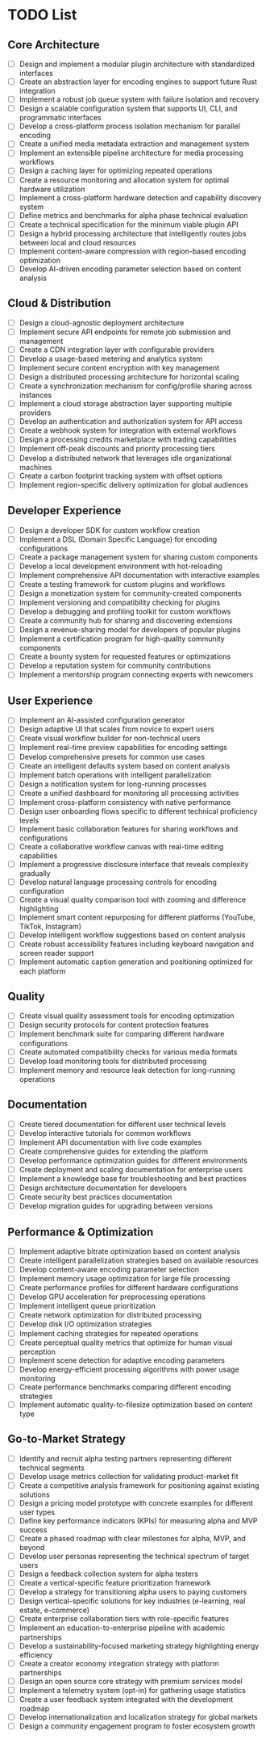 # TODO List

## Core Architecture

- [ ] Design and implement a modular plugin architecture with standardized interfaces
- [ ] Create an abstraction layer for encoding engines to support future Rust integration
- [ ] Implement a robust job queue system with failure isolation and recovery
- [ ] Design a scalable configuration system that supports UI, CLI, and programmatic interfaces
- [ ] Develop a cross-platform process isolation mechanism for parallel encoding
- [ ] Create a unified media metadata extraction and management system
- [ ] Implement an extensible pipeline architecture for media processing workflows
- [ ] Design a caching layer for optimizing repeated operations
- [ ] Create a resource monitoring and allocation system for optimal hardware utilization
- [ ] Implement a cross-platform hardware detection and capability discovery system
- [ ] Define metrics and benchmarks for alpha phase technical evaluation
- [ ] Create a technical specification for the minimum viable plugin API
- [ ] Design a hybrid processing architecture that intelligently routes jobs between local and cloud resources
- [ ] Implement content-aware compression with region-based encoding optimization
- [ ] Develop AI-driven encoding parameter selection based on content analysis

## Cloud & Distribution

- [ ] Design a cloud-agnostic deployment architecture
- [ ] Implement secure API endpoints for remote job submission and management
- [ ] Create a CDN integration layer with configurable providers
- [ ] Develop a usage-based metering and analytics system
- [ ] Implement secure content encryption with key management
- [ ] Design a distributed processing architecture for horizontal scaling
- [ ] Create a synchronization mechanism for config/profile sharing across instances
- [ ] Implement a cloud storage abstraction layer supporting multiple providers
- [ ] Develop an authentication and authorization system for API access
- [ ] Create a webhook system for integration with external workflows
- [ ] Design a processing credits marketplace with trading capabilities
- [ ] Implement off-peak discounts and priority processing tiers
- [ ] Develop a distributed network that leverages idle organizational machines
- [ ] Create a carbon footprint tracking system with offset options
- [ ] Implement region-specific delivery optimization for global audiences

## Developer Experience

- [ ] Design a developer SDK for custom workflow creation
- [ ] Implement a DSL (Domain Specific Language) for encoding configurations
- [ ] Create a package management system for sharing custom components
- [ ] Develop a local development environment with hot-reloading
- [ ] Implement comprehensive API documentation with interactive examples
- [ ] Create a testing framework for custom plugins and workflows
- [ ] Design a monetization system for community-created components
- [ ] Implement versioning and compatibility checking for plugins
- [ ] Develop a debugging and profiling toolkit for custom workflows
- [ ] Create a community hub for sharing and discovering extensions
- [ ] Design a revenue-sharing model for developers of popular plugins
- [ ] Implement a certification program for high-quality community components
- [ ] Create a bounty system for requested features or optimizations
- [ ] Develop a reputation system for community contributions
- [ ] Implement a mentorship program connecting experts with newcomers

## User Experience

- [ ] Implement an AI-assisted configuration generator
- [ ] Design adaptive UI that scales from novice to expert users
- [ ] Create visual workflow builder for non-technical users
- [ ] Implement real-time preview capabilities for encoding settings
- [ ] Develop comprehensive presets for common use cases
- [ ] Create an intelligent defaults system based on content analysis
- [ ] Implement batch operations with intelligent parallelization
- [ ] Design a notification system for long-running processes
- [ ] Create a unified dashboard for monitoring all processing activities
- [ ] Implement cross-platform consistency with native performance
- [ ] Design user onboarding flows specific to different technical proficiency levels
- [ ] Implement basic collaboration features for sharing workflows and configurations
- [ ] Create a collaborative workflow canvas with real-time editing capabilities
- [ ] Implement a progressive disclosure interface that reveals complexity gradually
- [ ] Develop natural language processing controls for encoding configuration
- [ ] Create a visual quality comparison tool with zooming and difference highlighting
- [ ] Implement smart content repurposing for different platforms (YouTube, TikTok, Instagram)
- [ ] Develop intelligent workflow suggestions based on content analysis
- [ ] Create robust accessibility features including keyboard navigation and screen reader support
- [ ] Implement automatic caption generation and positioning optimized for each platform

## Quality

- [ ] Create visual quality assessment tools for encoding optimization
- [ ] Design security protocols for content protection features
- [ ] Implement benchmark suite for comparing different hardware configurations
- [ ] Create automated compatibility checks for various media formats
- [ ] Develop load monitoring tools for distributed processing
- [ ] Implement memory and resource leak detection for long-running operations

## Documentation

- [ ] Create tiered documentation for different user technical levels
- [ ] Develop interactive tutorials for common workflows
- [ ] Implement API documentation with live code examples
- [ ] Create comprehensive guides for extending the platform
- [ ] Develop performance optimization guides for different environments
- [ ] Create deployment and scaling documentation for enterprise users
- [ ] Implement a knowledge base for troubleshooting and best practices
- [ ] Design architecture documentation for developers
- [ ] Create security best practices documentation
- [ ] Develop migration guides for upgrading between versions

## Performance & Optimization

- [ ] Implement adaptive bitrate optimization based on content analysis
- [ ] Create intelligent parallelization strategies based on available resources
- [ ] Develop content-aware encoding parameter selection
- [ ] Implement memory usage optimization for large file processing
- [ ] Create performance profiles for different hardware configurations
- [ ] Develop GPU acceleration for preprocessing operations
- [ ] Implement intelligent queue prioritization
- [ ] Create network optimization for distributed processing
- [ ] Develop disk I/O optimization strategies
- [ ] Implement caching strategies for repeated operations
- [ ] Create perceptual quality metrics that optimize for human visual perception
- [ ] Implement scene detection for adaptive encoding parameters
- [ ] Develop energy-efficient processing algorithms with power usage monitoring
- [ ] Create performance benchmarks comparing different encoding strategies
- [ ] Implement automatic quality-to-filesize optimization based on content type

## Go-to-Market Strategy

- [ ] Identify and recruit alpha testing partners representing different technical segments
- [ ] Develop usage metrics collection for validating product-market fit
- [ ] Create a competitive analysis framework for positioning against existing solutions
- [ ] Design a pricing model prototype with concrete examples for different user types
- [ ] Define key performance indicators (KPIs) for measuring alpha and MVP success
- [ ] Create a phased roadmap with clear milestones for alpha, MVP, and beyond
- [ ] Develop user personas representing the technical spectrum of target users
- [ ] Design a feedback collection system for alpha testers
- [ ] Create a vertical-specific feature prioritization framework
- [ ] Develop a strategy for transitioning alpha users to paying customers
- [ ] Design vertical-specific solutions for key industries (e-learning, real estate, e-commerce)
- [ ] Create enterprise collaboration tiers with role-specific features
- [ ] Implement an education-to-enterprise pipeline with academic partnerships
- [ ] Develop a sustainability-focused marketing strategy highlighting energy efficiency
- [ ] Create a creator economy integration strategy with platform partnerships
- [ ] Design an open source core strategy with premium services model
- [ ] Implement a telemetry system (opt-in) for gathering usage statistics
- [ ] Create a user feedback system integrated with the development roadmap
- [ ] Develop internationalization and localization strategy for global markets
- [ ] Design a community engagement program to foster ecosystem growth
